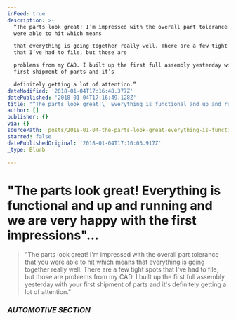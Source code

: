 ```yaml
---
inFeed: true
description: >-
  “The parts look great! I’m impressed with the overall part tolerance that you
  were able to hit which means

  that everything is going together really well. There are a few tight spots
  that I’ve had to file, but those are

  problems from my CAD. I built up the first full assembly yesterday with your
  first shipment of parts and it’s

  definitely getting a lot of attention.”
dateModified: '2018-01-04T17:16:48.377Z'
datePublished: '2018-01-04T17:16:49.128Z'
title: "“The parts look great!\_ Everything is functional and up and running and we are very happy with the first impressions”…"
author: []
publisher: {}
via: {}
sourcePath: _posts/2018-01-04-the-parts-look-great-everything-is-functional-and-up-and.md
starred: false
datePublishedOriginal: '2018-01-04T17:10:03.917Z'
_type: Blurb

---
```

# "The parts look great!  Everything is functional and up and running and we are very happy with the first impressions"...

> "The parts look great! I'm impressed with the overall part tolerance that you were able to hit which means
> that everything is going together really well. There are a few tight spots that I've had to file, but those are
> problems from my CAD. I built up the first full assembly yesterday with your first shipment of parts and it's
> definitely getting a lot of attention."

### _AUTOMOTIVE SECTION_